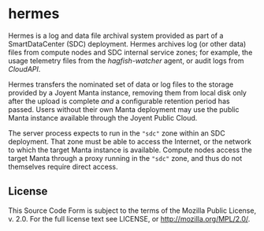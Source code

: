# hermes

Hermes is a log and data file archival system provided as part of a
SmartDataCenter (SDC) deployment.  Hermes archives log (or other data) files
from compute nodes and SDC internal service zones; for example, the usage
telemetry files from the _hagfish-watcher_ agent, or audit logs from
_CloudAPI_.

Hermes transfers the nominated set of data or log files to the storage provided
by a Joyent Manta instance, removing them from local disk only after the upload
is complete _and_ a configurable retention period has passed.  Users without
their own Manta deployment may use the public Manta instance available through
the Joyent Public Cloud.

The server process expects to run in the `"sdc"` zone within an SDC deployment.
That zone must be able to access the Internet, or the network to which the
target Manta instance is available.  Compute nodes access the target Manta
through a proxy running in the `"sdc"` zone, and thus do not themselves require
direct access.

## License

This Source Code Form is subject to the terms of the Mozilla Public License, v.
2.0.  For the full license text see LICENSE, or http://mozilla.org/MPL/2.0/.
